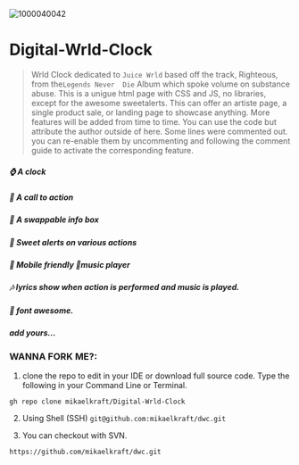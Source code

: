 ![1000040042](https://github.com/user-attachments/assets/38f97682-29df-495c-a8a8-db9431c4b488)

# Digital-Wrld-Clock
> Wrld Clock dedicated to ```Juice Wrld``` based off the track, Righteous, from the```Legends Never  Die``` Album which spoke volume on substance abuse.
This is a unigue html page with CSS and JS, no libraries, except for the awesome sweetalerts.
This can offer an artiste page, a single product sale, or landing page to showcase anything.
More features will be added from time to time.
You can use the code but attribute the author outside of here.
Some lines were commented out. you can re-enable them by uncommenting and following the comment guide to activate the corresponding feature.
##### ⌚ A clock 
##### 🔘 A call to action 
##### 🧾 A swappable info box 
##### 🧁 Sweet alerts on various actions 
##### 📲 Mobile friendly 🎵music player 
##### 🎶 lyrics show when action is performed and music is played.
##### 🚪 font awesome.
##### add yours...

### WANNA FORK ME?:
1. clone the repo to edit in your IDE or download full source code. Type the following in your Command Line or Terminal.

```gh repo clone mikaelkraft/Digital-Wrld-Clock```

2. Using Shell (SSH)
````git@github.com:mikaelkraft/dwc.git````

3. You can checkout with SVN.

````https://github.com/mikaelkraft/dwc.git````
